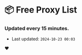 # :package: Free Proxy List
### Updated every 15 minutes.

- Last updated: `2024-10-23 00:03`

:heart:

